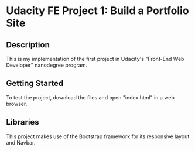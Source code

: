 
# Udacity FE Project 1: Build a Portfolio Site

## Description

This is my implementation of the first project in Udacity's "Front-End Web Developer" nanodegree program.

## Getting Started

To test the project, download the files and open "index.html" in a web browser.

## Libraries

This project makes use of the Bootstrap framework for its responsive layout and Navbar.
